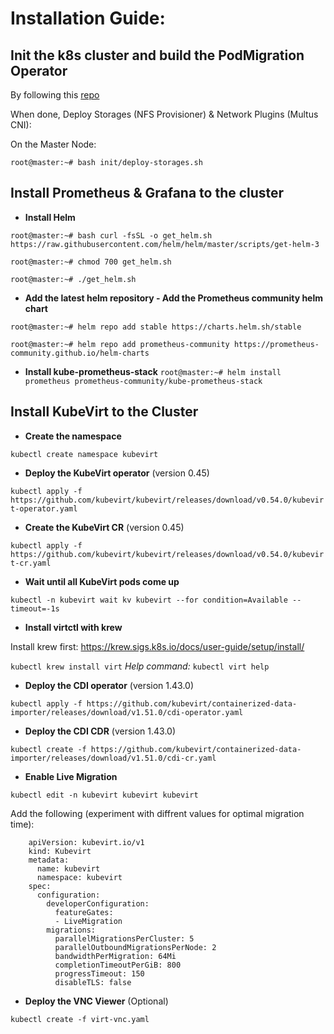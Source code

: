 # Installation Guide:

## Init the k8s cluster and build the PodMigration Operator

By following this [repo](https://github.com/SSU-DCN/podmigration-operator)

When done, Deploy Storages (NFS Provisioner) & Network Plugins (Multus CNI):

On the Master Node:

`root@master:~# bash init/deploy-storages.sh`


## Install Prometheus & Grafana to the cluster

- **Install Helm**

`root@master:~# bash curl -fsSL -o get_helm.sh https://raw.githubusercontent.com/helm/helm/master/scripts/get-helm-3`

`root@master:~# chmod 700 get_helm.sh`

`root@master:~# ./get_helm.sh`

- **Add the latest helm repository - Add the Prometheus community helm chart**

`root@master:~# helm repo add stable https://charts.helm.sh/stable` 

`root@master:~# helm repo add prometheus-community https://prometheus-community.github.io/helm-charts` 


- **Install kube-prometheus-stack**
`root@master:~# helm install prometheus prometheus-community/kube-prometheus-stack` 


## Install KubeVirt to the Cluster

- **Create the namespace**

`kubectl create namespace kubevirt`

- **Deploy the KubeVirt operator** (version 0.45)

`kubectl apply -f https://github.com/kubevirt/kubevirt/releases/download/v0.54.0/kubevirt-operator.yaml`

- **Create the KubeVirt CR** (version 0.45)

`kubectl apply -f https://github.com/kubevirt/kubevirt/releases/download/v0.54.0/kubevirt-cr.yaml`

- **Wait until all KubeVirt pods come up**

`kubectl -n kubevirt wait kv kubevirt --for condition=Available --timeout=-1s`

- **Install virtctl with krew**

Install krew first:
https://krew.sigs.k8s.io/docs/user-guide/setup/install/

`kubectl krew install virt`
_Help command:_ `kubectl virt help`

- **Deploy the CDI operator** (version 1.43.0)

`kubectl apply -f https://github.com/kubevirt/containerized-data-importer/releases/download/v1.51.0/cdi-operator.yaml`

- **Deploy the CDI CDR** (version 1.43.0)

`kubectl create -f https://github.com/kubevirt/containerized-data-importer/releases/download/v1.51.0/cdi-cr.yaml`

- **Enable Live Migration**

`kubectl edit -n kubevirt kubevirt kubevirt`

Add the following (experiment with diffrent values for optimal migration time):

```
    apiVersion: kubevirt.io/v1
    kind: Kubevirt
    metadata:
      name: kubevirt
      namespace: kubevirt
    spec:
      configuration:
        developerConfiguration:
          featureGates:
          - LiveMigration
        migrations:
          parallelMigrationsPerCluster: 5
          parallelOutboundMigrationsPerNode: 2
          bandwidthPerMigration: 64Mi
          completionTimeoutPerGiB: 800
          progressTimeout: 150
          disableTLS: false
```

- **Deploy the VNC Viewer** (Optional)

`kubectl create -f virt-vnc.yaml`
